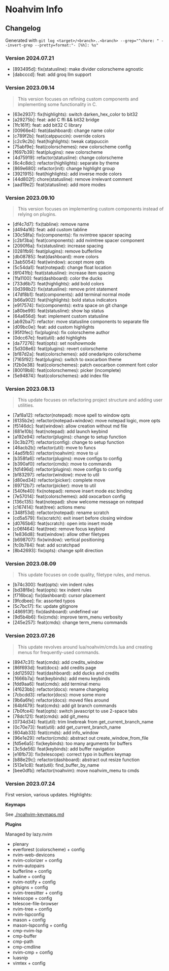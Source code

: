 # Noahvim Info

## Changelog

Generated with `git log <target>/<branch>..<branch> --grep="^chore: " --invert-grep --pretty=format:"- [%h]: %s"`

### Version 2024.07.21

- [893495d]: fix(statusline): make divider colorscheme agnostic
- [dabcccd]: feat: add groq llm support

### Version 2023.09.14

> This version focuses on refining custom components and implementing some functionality in C.

- [63e2937]: fix(highlights): switch darken_hex_color to bit32
- [a29275b]: feat: add C ffi && bit32 bridge
- [1fc161f]: feat: add bit32 C library
- [00966e4]: feat(dashboard): change name color
- [c789f2b]: feat(catppuccin): override colors
- [c2c9c2b]: feat(highlights): tweak catppuccin
- [75abf9e]: feat(colorschemes): new colorscheme config
- [f697b39]: feat(plugins): new colorscheme
- [4d75919]: refactor(statusline): change colorscheme
- [6c4c8dc]: refactor(highlights): separate by theme
- [869e680]: refactor(init): change highlight group
- [3921915]: feat(highlights): add inverse mode colors
- [44d802f]: chore(statusline): remove irrelevant comment
- [aad19e2]: feat(statusline): add more modes

### Version 2023.09.10

> This version focuses on implementing custom components instead of relying on plugins.

- [df4c7d7]: fix(tabline): remove name
- [d494a16]: feat: add custom tabline
- [30c58fa]: fix(components): fix nvimtree spacer spacing
- [c2bf3ba]: feat(components): add nvimtree spacer component
- [2090f6a]: fix(statusline): increase spacing
- [0281fb9]: feat(plugins): remove bufferline
- [db08785]: feat(dashboard): more colors
- [3ab5054]: feat(window): accept more opts
- [5c54da1]: feat(notepad): change float location
- [6f041fb]: feat(statusline): increase item spacing
- [1fa1100]: feat(dashboard): color the ducks
- [733d6b7]: feat(highlights): add bold colors
- [0d398b2]: fix(statusline): remove print statement
- [47df8b1]: feat(components): add terminal normal mode
- [b66a902]: feat(highlights): bold status indicators
- [e917574]: fix(components): extra space on git change
- [a80be99]: feat(statusline): show lsp status
- [64a656d]: feat: implement custom statusline
- [ab92ba7]: refactor: move statusline components to separate file
- [d09bc0e]: feat: add custom highlights
- [95f0fec]: fix(plugins): fix colorscheme author
- [0dcc67e]: feat(util): add highlights
- [da77276]: feat(opts): set noshowmode
- [5d308e6]: feat(plugins): revert colorscheme
- [bf87d2a]: feat(colorschemes): add onedarkpro colorscheme
- [7165f92]: feat(plugins): switch to oxocarbon theme
- [f2b0e38]: feat(colorschemes): patch oxocarbon comment font color
- [80019b8]: feat(colorschemes): picker (incomplete)
- [5e94874]: feat(colorschemes): add index file

### Version 2023.08.13

> This update focuses on refactoring project structure and adding user utilities.

- [7af8a12]: refactor(notepad): move spell to window opts
- [6135b2e]: refactor(notepad+window): move notepad logic, more opts
- [f5146dc]: feat(window): allow creation without md file
- [681e10b]: feat(notepad): add launch keybind
- [a192e94]: refactor(plugins): change to setup function
- [0c3b27f]: refactor(config): change to setup function
- [46acb2b]: refactor(util): move to funcs
- [4ad5fb5]: refactor(noahvim): move to ui
- [b358fa6]: refactor(plugins): move configs to config
- [b390af0]: refactor(cmds): move to commands
- [fd1496d]: refactor(plugins): move configs to config
- [bf83297]: refactor(window): move to util
- [d80ed34]: refactor(picker): complete move
- [69712b7]: refactor(picker): move to util
- [540fe40]: fix(notepad): remove insert mode esc binding
- [7e57014]: feat(colorschemes): add oxocarbon config
- [136c135]: feat(notepad): show welcome message on notepad
- [c167414]: feat(tree): actions menu
- [348f53d]: refactor(notepad): rename scratch
- [cd5a579]: fix(scratch): exit insert before closing window
- [d0765b6]: feat(scratch): open into insert mode
- [c06f464]: feat(tree): remove focus keybind
- [1e836d8]: feat(window): allow other filetypes
- [b698707]: fix(window): vertical positioning
- [fc0b784]: feat: add scratchpad
- [8b42693]: fix(opts): change split direction

### Version 2023.08.09

> This update focuses on code quality, filetype rules, and menus.

- [b74c300]: feat(opts): vim indent rules
- [bd38f8e]: feat(opts): tex indent rules
- [f716bca]: fix(dashboard): cursor placement
- [9fcdbee]: fix: assorted typos
- [5c7bc17]: fix: update gitignore
- [486913f]: fix(dashboard): undefined var
- [9d5b4b6]: fix(cmds): improve term_menu verbosity
- [245e257]: feat(cmds): change term_menu commands

### Version 2023.07.26

> This update revolves around lua/noahvim/cmds.lua and creating menus for frequently-used commands.

- [8947c31]: feat(cmds): add credits_window
- [86f693d]: feat(docs): add credits page
- [dd12592]: feat(dashboard): add ducks and credits
- [1666b7a]: feat(keybinds): add menu keybinds
- [fdd9aa6]: feat(cmds): add terminal menu
- [4f623bb]: refactor(docs): rename changelog
- [7cbcdd3]: refactor(docs): move some more
- [9b6a6fe]: refactor(docs): moved files around
- [64bf479]: feat(cmds): add git branch commands
- [7b0fce4]: feat(opts): switch javascript to use 2-space tabs
- [78dc121]: feat(cmds): add git_menu
- [0734d34]: feat(util): trim linebreak from get_current_branch_name
- [0c70e73]: feat(util): add get_current_branch_name
- [604ab33]: feat(cmds): add info_window
- [96e1e29]: refactor(cmds): abstract out create_window_from_file
- [fd5e6a5]: fix(keybinds): too many arguments for buffers
- [3c5de56]: feat(keybinds): add buffer navigation
- [e16fb73]: fix(telescope): correct typo in buffers keymap
- [b88e29c]: refactor(dashboard): abstract out resize function
- [513e1c8]: feat(util): find_buffer_by_name
- [bee0dfb]: refactor(noahvim): move noahvim_menu to cmds

### Version 2023.07.24

First version, various updates. Highlights:

**Keymaps**

See [./noahvim-keymaps.md](./noahvim-keymaps.md)

**Plugins**

Managed by lazy.nvim

- plenary
- everforest (colorscheme) + config
- nvim-web-devicons
- nvim-colorizer + config
- nvim-autopairs
- bufferline + config
- lualine + config
- nvim-notify + config
- gitsigns + config
- nvim-treesitter + config
- telescope + config
- telescoe-file-browser
- nvim-tree + config
- nvim-lspconfig
- mason + config
- mason-lspconfig + config
- cmp-nvim-lsp
- cmp-buffer
- cmp-path
- cmp-cmdline
- nvim-cmp + config
- luasnip
- vimtex + config
